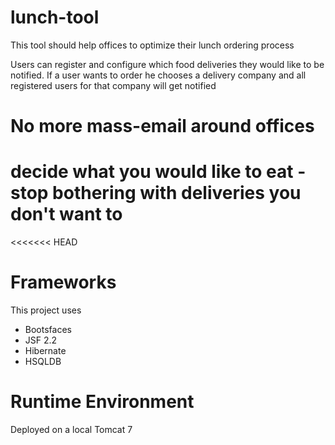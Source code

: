 # lunch-tool

This tool should help offices to optimize their lunch ordering process

Users can register and configure which food deliveries they would like to be notified.
If a user wants to order he chooses a delivery company and all registered users for that company will get notified

# No more mass-email around offices
# decide what you would like to eat - stop bothering with deliveries you don't want to 
<<<<<<< HEAD


# Frameworks
This project uses
* Bootsfaces
* JSF 2.2
* Hibernate
* HSQLDB

# Runtime Environment
Deployed on a local Tomcat 7

